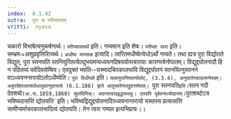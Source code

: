 ```yaml
---
index:  8.1.42
sutra:  पुरा च परीप्सायाम्
vritti:  nyasa
---
```


चकारो विभाषेत्यनुकर्षणार्थः। `परीप्सायामर्थे` इति। गम्यमान इति शेषः। `परीप्सा त्वरा` इति। सम्भ्रमः=अशुप्रवृत्तिरित्यर्थः। `अधीष्व माणवक` इत्यादि। त्वरितमधीष्वेत्येधोऽर्थो गम्यते। तथा ह्यत्र पुरा विद्योतते विद्युत्, पुरा स्तनयति स्तनियुरितत्येतदुभयमप्यध्ययनदिषययोस्त्वरायाः कारणत्वेनोपातम्। विद्युद्द्योतनादौ हि न पठितव्यं पर्वदिवसेष्विव। एतदुक्तं भवति--यस्मादचिरकालभावि विद्युद्द्योतनं स्तनयित्नुस्तननं वाऽध्ययनन्तरायोऽतोऽधीष्येति। `पुरा विधीयते` इति। `यावत्पुरानिपातयोर्लट्, (3.3.4), अनुदात्तेत्त्वादात्मनेपदम्। अदुपदेशाल्लसार्वधातुकानुदात्तत्वे (6.1.186) कृते धातुस्वरेणाद्युदात्तमेतत्। `पुरा स्तनयति` इति। `स्तन गदी देवशब्दे` (धा.पा.1859,1860) चुरादिणिच्। अदन्तत्वाद्बृद्ध्यभावुः। एतदपि पूर्ववन्मध्योदात्तम्। `पुराशब्दोऽत्र भविष्यदासत्तिं द्योतयति` इति। भविष्यद्विद्युद्द्योतनादिरध्ययनान्तरायो यस्तस्य प्रत्यासत्तिं सामीप्यर्माचरकालभादित्वं द्योतयति। तेन त्वरा गम्यत इत्यभिप्रायः।।

